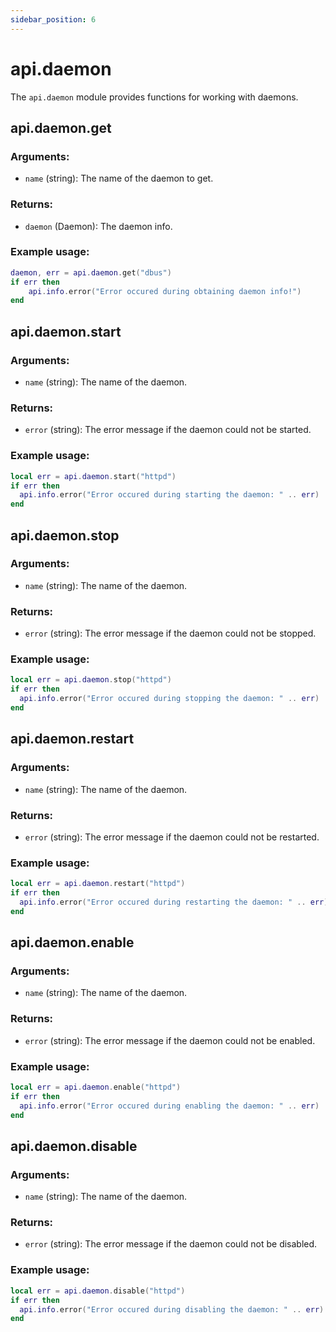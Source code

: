 ```yaml
---
sidebar_position: 6
---
```


# api.daemon

The `api.daemon` module provides functions for working with daemons.

## api.daemon.get

### Arguments:
- `name` (string): The name of the daemon to get.

### Returns:
- `daemon` (Daemon): The daemon info.

### Example usage:

```lua
daemon, err = api.daemon.get("dbus")
if err then
    api.info.error("Error occured during obtaining daemon info!")
end
```

## api.daemon.start

### Arguments:
- `name` (string): The name of the daemon.

### Returns:
- `error` (string): The error message if the daemon could not be started.

### Example usage:

```lua
local err = api.daemon.start("httpd")
if err then
  api.info.error("Error occured during starting the daemon: " .. err)
end
```

## api.daemon.stop

### Arguments:
- `name` (string): The name of the daemon.

### Returns:
- `error` (string): The error message if the daemon could not be stopped.

### Example usage:

```lua
local err = api.daemon.stop("httpd")
if err then
  api.info.error("Error occured during stopping the daemon: " .. err)
end
```

## api.daemon.restart

### Arguments:
- `name` (string): The name of the daemon.

### Returns:
- `error` (string): The error message if the daemon could not be restarted.

### Example usage:

```lua
local err = api.daemon.restart("httpd")
if err then
  api.info.error("Error occured during restarting the daemon: " .. err)
end
```

## api.daemon.enable

### Arguments:
- `name` (string): The name of the daemon.

### Returns:
- `error` (string): The error message if the daemon could not be enabled.

### Example usage:

```lua
local err = api.daemon.enable("httpd")
if err then
  api.info.error("Error occured during enabling the daemon: " .. err)
end
```

## api.daemon.disable

### Arguments:
- `name` (string): The name of the daemon.

### Returns:
- `error` (string): The error message if the daemon could not be disabled.

### Example usage:

```lua
local err = api.daemon.disable("httpd")
if err then
  api.info.error("Error occured during disabling the daemon: " .. err)
end
```
